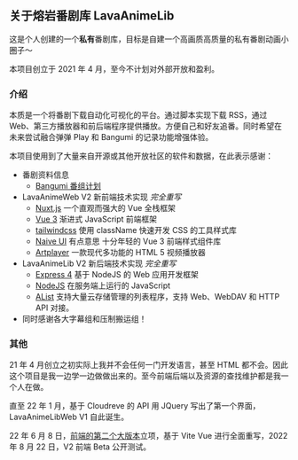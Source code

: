 ## 关于熔岩番剧库 LavaAnimeLib

这是个人创建的一个**私有**番剧库，目标是自建一个高画质高质量的私有番剧动画小圈子～

本项目创立于 2021 年 4 月，至今不计划对外部开放和盈利。

### 介绍

本质是一个将番剧下载自动化可视化的平台。通过脚本实现下载 RSS，通过 Web、第三方播放器和前后端程序提供播放。方便自己和好友追番。同时希望在未来尝试融合弹弹 Play 和 Bangumi 的记录功能增强体验。

本项目使用到了大量来自开源或其他开放社区的软件和数据，在此表示感谢：

- 番剧资料信息
  - [Bangumi 番组计划](https://bgm.tv/)
- LavaAnimeWeb V2 新前端技术实现 _完全重写_
  - [Nuxt.js](https://nuxt.com/) 一个直观而强大的 Vue 全栈框架
  - [Vue 3](https://cn.vuejs.org/) 渐进式 JavaScript 前端框架
  - [tailwindcss](https://tailwindcss.com/) 使用 className 快速开发 CSS 的工具样式库
  - [Naive UI](https://www.naiveui.com/zh-CN/os-theme) 有点意思 十分年轻的 Vue 3 前端样式组件库
  - [Artplayer](https://artplayer.org/document/zh-cn/) 一款现代多功能的 HTML 5 视频播放器
- LavaAnimeLib V2 新后端技术实现 _完全重写_
  - [Express 4](http://expressjs.com/) 基于 NodeJS 的 Web 应用开发框架
  - [NodeJS](https://nodejs.org/en/) 在服务端上运行的 JavaScript
  - [AList](https://alist-doc.nn.ci/) 支持大量云存储管理的列表程序，支持 Web、WebDAV 和 HTTP API 对接。
- 同时感谢各大字幕组和压制搬运组！

### 其他

21 年 4 月创立之初实际上我并不会任何一门开发语言，甚至 HTML 都不会。因此这个项目是我一边学一边做做出来的。至今前端后端以及资源的查找维护都是我一个人在做。

直至 22 年 1 月，基于 Cloudreve 的 API 用 JQuery 写出了第一个界面，LavaAnimeLibWeb V1 自此诞生。

22 年 6 月 8 日，[前端的第二个大版本](https://github.com/MagmaBlock/LavaAnimeLibWeb/commit/11a27d95a3741b76b1fd08bd39857c17ffe675ae)立项，基于 Vite Vue 进行全面重写，2022 年 8 月 22 日，V2 前端 Beta 公开测试。
